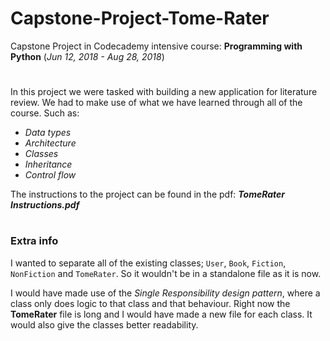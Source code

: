 # Capstone-Project-Tome-Rater
Capstone Project in Codecademy intensive course: **Programming with Python** (_Jun 12, 2018 - Aug 28, 2018_)

# 

In this project we were tasked with building a new application for literature review. 
We had to make use of what we have learned through all of the course. 
Such as:
- _Data types_
- _Architecture_
- _Classes_ 
- _Inheritance_
- _Control flow_

The instructions to the project can be found in the pdf: **_TomeRater Instructions.pdf_** 

#

### Extra info
I wanted to separate all of the existing classes; `User`, `Book`, `Fiction`, `NonFiction` and `TomeRater`.
So it wouldn't be in a standalone file as it is now.

I would have made use of the _Single Responsibility design pattern_, where a class only does logic to that class and that behaviour. 
Right now the **TomeRater** file is long and I would have made a new file for each class. It would also give the classes better readability. 
